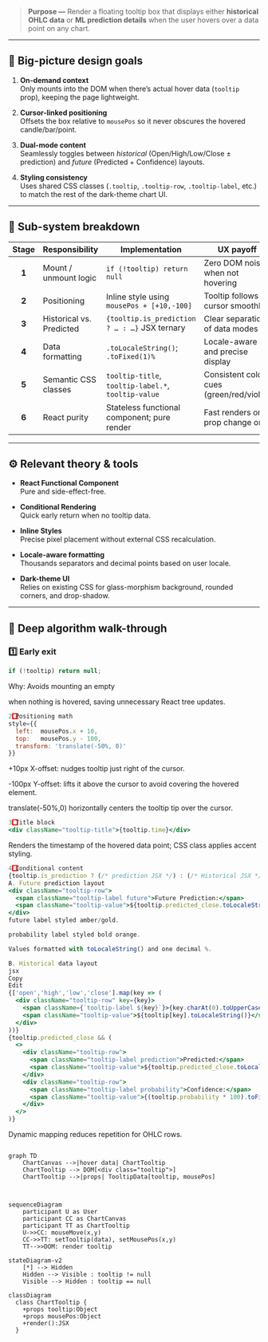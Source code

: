 

> **Purpose —** Render a floating tooltip box that displays either **historical OHLC data** or **ML prediction details** when the user hovers over a data point on any chart.

---

## 🎯 Big-picture design goals

1. **On-demand context**  
   Only mounts into the DOM when there’s actual hover data (`tooltip` prop), keeping the page lightweight.

2. **Cursor-linked positioning**  
   Offsets the box relative to `mousePos` so it never obscures the hovered candle/bar/point.

3. **Dual-mode content**  
   Seamlessly toggles between *historical* (Open/High/Low/Close ± prediction) and *future* (Predicted + Confidence) layouts.

4. **Styling consistency**  
   Uses shared CSS classes (`.tooltip`, `.tooltip-row`, `.tooltip-label`, etc.) to match the rest of the dark-theme chart UI.

---

## 📐 Sub-system breakdown

| Stage | Responsibility            | Implementation                              | UX payoff                            |
|:-----:|---------------------------|---------------------------------------------|--------------------------------------|
| **1** | Mount / unmount logic     | `if (!tooltip) return null`                 | Zero DOM noise when not hovering     |
| **2** | Positioning               | Inline style using `mousePos + [+10,-100]`  | Tooltip follows cursor smoothly      |
| **3** | Historical vs. Predicted     | `{tooltip.is_prediction ? … : …}` JSX ternary   | Clear separation of data modes       |
| **4** | Data formatting           | `.toLocaleString()`; `.toFixed(1)%`         | Locale-aware and precise display     |
| **5** | Semantic CSS classes      | `tooltip-title`, `tooltip-label.*`, `tooltip-value`  | Consistent colour cues (green/red/violet) |
| **6** | React purity              | Stateless functional component; pure render | Fast renders on prop change only     |

---

## ⚙️ Relevant theory & tools

- **React Functional Component**  
  Pure and side-effect-free.

- **Conditional Rendering**  
  Quick early return when no tooltip data.

- **Inline Styles**  
  Precise pixel placement without external CSS recalculation.

- **Locale-aware formatting**  
  Thousands separators and decimal points based on user locale.

- **Dark-theme UI**  
  Relies on existing CSS for glass-morphism background, rounded corners, and drop-shadow.

---

## 🧮 Deep algorithm walk-through

### 1️⃣ Early exit

```javascript
if (!tooltip) return null;
```
Why: Avoids mounting an empty <div> when nothing is hovered, saving unnecessary React tree updates.
```javascript
2️⃣ Positioning math
style={{
  left:  mousePos.x + 10,
  top:   mousePos.y - 100,
  transform: 'translate(-50%, 0)'
}}
```
+10px X-offset: nudges tooltip just right of the cursor.

-100px Y-offset: lifts it above the cursor to avoid covering the hovered element.

translate(-50%,0) horizontally centers the tooltip tip over the cursor.
```jsx
3️⃣ Title block
<div className="tooltip-title">{tooltip.time}</div>
```
Renders the timestamp of the hovered data point; CSS class applies accent styling.
```jsx
4️⃣ Conditional content
{tooltip.is_prediction ? (/* prediction JSX */) : (/* Historical JSX */)}
A. Future prediction layout
<div className="tooltip-row">
  <span className="tooltip-label future">Future Prediction:</span>
  <span className="tooltip-value">${tooltip.predicted_close.toLocaleString()}</span>
</div>
future label styled amber/gold.

probability label styled bold orange.

Values formatted with toLocaleString() and one decimal %.

B. Historical data layout
jsx
Copy
Edit
{['open','high','low','close'].map(key => (
  <div className="tooltip-row" key={key}>
    <span className={`tooltip-label ${key}`}>{key.charAt(0).toUpperCase()+key.slice(1)}:</span>
    <span className="tooltip-value">${tooltip[key].toLocaleString()}</span>
  </div>
))}
{tooltip.predicted_close && (
  <>
    <div className="tooltip-row">
      <span className="tooltip-label prediction">Predicted:</span>
      <span className="tooltip-value">${tooltip.predicted_close.toLocaleString()}</span>
    </div>
    <div className="tooltip-row">
      <span className="tooltip-label probability">Confidence:</span>
      <span className="tooltip-value">{(tooltip.probability * 100).toFixed(1)}%</span>
    </div>
  </>
)}
```
Dynamic mapping reduces repetition for OHLC rows.


```mermaid

graph TD
    ChartCanvas -->|hover data| ChartTooltip
    ChartTooltip --> DOM[<div class="tooltip">]
    ChartTooltip -->|props| TooltipData[tooltip, mousePos]
```
```mermaid


sequenceDiagram
    participant U as User
    participant CC as ChartCanvas
    participant TT as ChartTooltip
    U->>CC: mouseMove(x,y)
    CC->>TT: setTooltip(data), setMousePos(x,y)
    TT-->>DOM: render tooltip
```
```mermaid
stateDiagram-v2
    [*] --> Hidden
    Hidden --> Visible : tooltip != null
    Visible --> Hidden : tooltip == null
```
```mermaid
classDiagram
  class ChartTooltip {
    +props tooltip:Object
    +props mousePos:Object
    +render():JSX
  }
